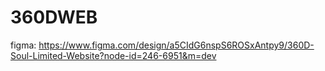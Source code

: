 # 360DWEB

figma: https://www.figma.com/design/a5CIdG6nspS6ROSxAntpy9/360D-Soul-Limited-Website?node-id=246-6951&m=dev
